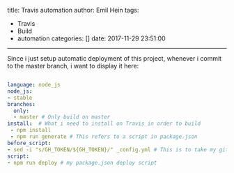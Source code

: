 title: Travis automation
author: Emil Hein
tags:
  - Travis
  - Build
  - automation
categories: []
date: 2017-11-29 23:51:00
---
Since i just setup automatic deployment of this project, whenever i commit to the master branch, i want to display it here:


```yaml

language: node_js
node_js:
- stable
branches:
  only:
  - master # Only build on master
install:  # What i need to install on Travis in order to build
 - npm install
 - npm run generate # This refers to a script in package.json
before_script:
- sed -i "s/GH_TOKEN/${GH_TOKEN}/" _config.yml # This is to take my github token from travis settings
script:
- npm run deploy # my package.json deploy script
```
